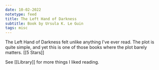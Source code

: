 ```yaml
---
date: 10-02-2022
notetype: feed
title: The Left Hand of Darkness
subtitle: Book by Ursula K. Le Guin
tags: misc
---
```


The Left Hand of Darkness felt unlike anything I've ever read. The plot is quite simple, and yet this is one of those books where the plot barely matters.
[[5 Stars]]

See [[Library]] for more things I liked reading.